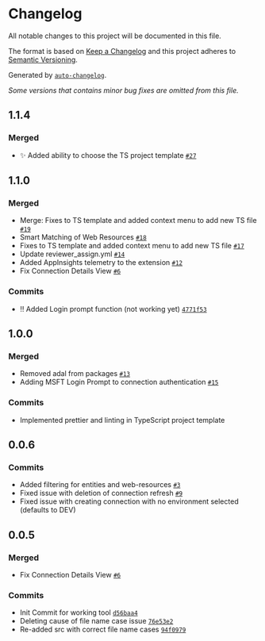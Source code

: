 # Changelog

All notable changes to this project will be documented in this file.

The format is based on [Keep a Changelog](https://keepachangelog.com/en/1.0.0/)
and this project adheres to [Semantic Versioning](https://semver.org/spec/v2.0.0.html).

Generated by [`auto-changelog`](https://github.com/CookPete/auto-changelog).

_Some versions that contains minor bug fixes are omitted from this file._

## 1.1.4

### Merged

-   ✨ Added ability to choose the TS project template [`#27`](https://github.com/Power-Maverick/DataverseDevTools-VSCode/pull/27)

## 1.1.0

### Merged

-   Merge: Fixes to TS template and added context menu to add new TS file [`#19`](https://github.com/Power-Maverick/DataverseDevTools-VSCode/pull/19)
-   Smart Matching of Web Resources [`#18`](https://github.com/Power-Maverick/DataverseDevTools-VSCode/pull/18)
-   Fixes to TS template and added context menu to add new TS file [`#17`](https://github.com/Power-Maverick/DataverseDevTools-VSCode/pull/17)
-   Update reviewer_assign.yml [`#14`](https://github.com/Power-Maverick/DataverseDevTools-VSCode/pull/14)
-   Added AppInsights telemetry to the extension [`#12`](https://github.com/Power-Maverick/DataverseDevTools-VSCode/pull/12)
-   Fix Connection Details View [`#6`](https://github.com/Power-Maverick/DataverseDevTools-VSCode/pull/6)

### Commits

-   ‼ Added Login prompt function (not working yet) [`4771f53`](https://github.com/Power-Maverick/DataverseDevTools-VSCode/commit/4771f53af2560ddce283099f6e7a1ec9b4329262)

## 1.0.0

### Merged

-   Removed adal from packages [`#13`](https://github.com/Power-Maverick/DataverseDevTools-VSCode/pull/13)
-   Adding MSFT Login Prompt to connection authentication [`#15`](https://github.com/Power-Maverick/DataverseDevTools-VSCode/pull/15)

### Commits

-   Implemented prettier and linting in TypeScript project template

## 0.0.6

### Commits

-   Added filtering for entities and web-resources [`#3`](https://github.com/Power-Maverick/DataverseDevTools-VSCode/issues/3)
-   Fixed issue with deletion of connection refresh [`#9`](https://github.com/Power-Maverick/DataverseDevTools-VSCode/issues/9)
-   Fixed issue with creating connection with no environment selected (defaults to DEV)

## 0.0.5

### Merged

-   Fix Connection Details View [`#6`](https://github.com/Power-Maverick/DataverseDevTools-VSCode/pull/6)

### Commits

-   Init Commit for working tool [`d56baa4`](https://github.com/Power-Maverick/DataverseDevTools-VSCode/commit/d56baa4eafe04d30a3a42a54bce781972ba7ca9e)
-   Deleting cause of file name case issue [`76e53e2`](https://github.com/Power-Maverick/DataverseDevTools-VSCode/commit/76e53e219c7965092b5d2704cc9aa445655c4d83)
-   Re-added src with correct file name cases [`94f0979`](https://github.com/Power-Maverick/DataverseDevTools-VSCode/commit/94f0979cbb7be933ee5951b6348c14da3fbb1f55)
